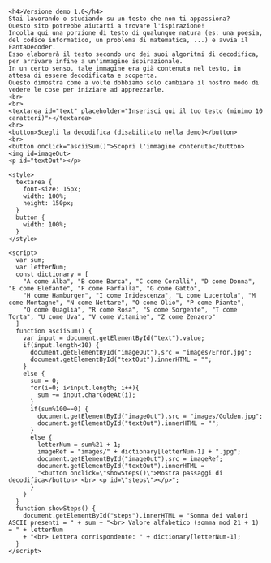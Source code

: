 <html>
  <body>
    
    <h4>Versione demo 1.0</h4>
    Stai lavorando o studiando su un testo che non ti appassiona? 
    Questo sito potrebbe aiutarti a trovare l'ispirazione!
    Incolla qui una porzione di testo di qualunque natura (es: una poesia, del codice informatico, un problema di matematica, ...) e avvia il FantaDecoder. 
    Esso elaborerà il testo secondo uno dei suoi algoritmi di decodifica, per arrivare infine a un'immagine ispirazionale. 
    In un certo senso, tale immagine era già contenuta nel testo, in attesa di essere decodificata e scoperta. 
    Questo dimostra come a volte dobbiamo solo cambiare il nostro modo di vedere le cose per iniziare ad apprezzarle.
    <br>
    <br>
    <textarea id="text" placeholder="Inserisci qui il tuo testo (minimo 10 caratteri)"></textarea>
    <br>
    <button>Scegli la decodifica (disabilitato nella demo)</button>
    <br>
    <button onclick="asciiSum()">Scopri l'immagine contenuta</button>
    <img id=imageOut>
    <p id="textOut"></p>

    <style>
      textarea {
        font-size: 15px;
        width: 100%;
        height: 150px;
      }
      button {
        width: 100%;
      }
    </style>

    <script>
      var sum;
      var letterNum;
      const dictionary = [
        "A come Alba", "B come Barca", "C come Coralli", "D come Donna", "E come Elefante", "F come Farfalla", "G come Gatto",
        "H come Hamburger", "I come Iridescenza", "L come Lucertola", "M come Montagne", "N come Nettare", "O come Olio", "P come Piante",
        "Q come Quaglia", "R come Rosa", "S come Sorgente", "T come Torta", "U come Uva", "V come Vitamine", "Z come Zenzero"
      ]
      function asciiSum() {
        var input = document.getElementById("text").value;
        if(input.length<10) {
          document.getElementById("imageOut").src = "images/Error.jpg";
          document.getElementById("textOut").innerHTML = "";
        }
        else {
          sum = 0;
          for(i=0; i<input.length; i++){
            sum += input.charCodeAt(i);
          }
          if(sum%100==0) {
            document.getElementById("imageOut").src = "images/Golden.jpg";
            document.getElementById("textOut").innerHTML = "";
          }
          else {
            letterNum = sum%21 + 1;
            imageRef = "images/" + dictionary[letterNum-1] + ".jpg";
            document.getElementById("imageOut").src = imageRef;
            document.getElementById("textOut").innerHTML = 
            "<button onclick=\"showSteps()\">Mostra passaggi di decodifica</button> <br> <p id=\"steps\"></p>";
          }
        }
      }
      function showSteps() {
        document.getElementById("steps").innerHTML = "Somma dei valori ASCII presenti = " + sum + "<br> Valore alfabetico (somma mod 21 + 1) = " + letterNum
        + "<br> Lettera corrispondente: " + dictionary[letterNum-1];
      }
    </script>

  </body>
</html>
